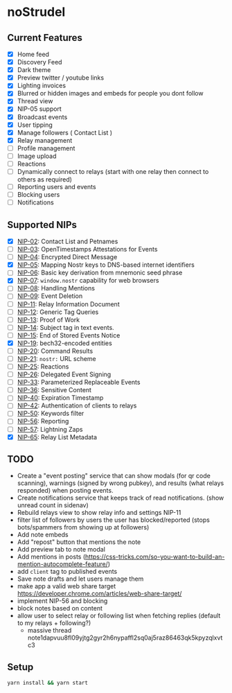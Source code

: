 # noStrudel

## Current Features

- [x] Home feed
- [x] Discovery Feed
- [x] Dark theme
- [x] Preview twitter / youtube links
- [x] Lighting invoices
- [x] Blurred or hidden images and embeds for people you dont follow
- [x] Thread view
- [x] NIP-05 support
- [x] Broadcast events
- [x] User tipping
- [x] Manage followers ( Contact List )
- [x] Relay management
- [ ] Profile management
- [ ] Image upload
- [ ] Reactions
- [ ] Dynamically connect to relays (start with one relay then connect to others as required)
- [ ] Reporting users and events
- [ ] Blocking users
- [ ] Notifications

## Supported NIPs

- [x] [NIP-02](https://github.com/nostr-protocol/nips/blob/master/02.md): Contact List and Petnames
- [ ] [NIP-03](https://github.com/nostr-protocol/nips/blob/master/03.md): OpenTimestamps Attestations for Events
- [ ] [NIP-04](https://github.com/nostr-protocol/nips/blob/master/04.md): Encrypted Direct Message
- [x] [NIP-05](https://github.com/nostr-protocol/nips/blob/master/05.md): Mapping Nostr keys to DNS-based internet identifiers
- [ ] [NIP-06](https://github.com/nostr-protocol/nips/blob/master/06.md): Basic key derivation from mnemonic seed phrase
- [x] [NIP-07](https://github.com/nostr-protocol/nips/blob/master/07.md): `window.nostr` capability for web browsers
- [ ] [NIP-08](https://github.com/nostr-protocol/nips/blob/master/08.md): Handling Mentions
- [ ] [NIP-09](https://github.com/nostr-protocol/nips/blob/master/09.md): Event Deletion
- [ ] [NIP-11](https://github.com/nostr-protocol/nips/blob/master/11.md): Relay Information Document
- [ ] [NIP-12](https://github.com/nostr-protocol/nips/blob/master/12.md): Generic Tag Queries
- [ ] [NIP-13](https://github.com/nostr-protocol/nips/blob/master/13.md): Proof of Work
- [ ] [NIP-14](https://github.com/nostr-protocol/nips/blob/master/14.md): Subject tag in text events.
- [ ] [NIP-15](https://github.com/nostr-protocol/nips/blob/master/15.md): End of Stored Events Notice
- [x] [NIP-19](https://github.com/nostr-protocol/nips/blob/master/19.md): bech32-encoded entities
- [ ] [NIP-20](https://github.com/nostr-protocol/nips/blob/master/20.md): Command Results
- [ ] [NIP-21](https://github.com/nostr-protocol/nips/blob/master/21.md): `nostr:` URL scheme
- [ ] [NIP-25](https://github.com/nostr-protocol/nips/blob/master/25.md): Reactions
- [ ] [NIP-26](https://github.com/nostr-protocol/nips/blob/master/26.md): Delegated Event Signing
- [ ] [NIP-33](https://github.com/nostr-protocol/nips/blob/master/33.md): Parameterized Replaceable Events
- [ ] [NIP-36](https://github.com/nostr-protocol/nips/blob/master/36.md): Sensitive Content
- [ ] [NIP-40](https://github.com/nostr-protocol/nips/blob/master/40.md): Expiration Timestamp
- [ ] [NIP-42](https://github.com/nostr-protocol/nips/blob/master/42.md): Authentication of clients to relays
- [ ] [NIP-50](https://github.com/nostr-protocol/nips/blob/master/50.md): Keywords filter
- [ ] [NIP-56](https://github.com/nostr-protocol/nips/blob/master/56.md): Reporting
- [ ] [NIP-57](https://github.com/nostr-protocol/nips/blob/master/57.md): Lightning Zaps
- [x] [NIP-65](https://github.com/nostr-protocol/nips/blob/master/65.md): Relay List Metadata

## TODO

- Create a "event posting" service that can show modals (for qr code scanning), warnings (signed by wrong pubkey), and results (what relays responded) when posting events.
- Create notifications service that keeps track of read notifications. (show unread count in sidenav)
- Rebuild relays view to show relay info and settings NIP-11
- filter list of followers by users the user has blocked/reported (stops bots/spammers from showing up at followers)
- Add note embeds
- Add "repost" button that mentions the note
- Add preview tab to note modal
- Add mentions in posts (https://css-tricks.com/so-you-want-to-build-an-mention-autocomplete-feature/)
- add `client` tag to published events
- Save note drafts and let users manage them
- make app a valid web share target https://developer.chrome.com/articles/web-share-target/
- implement NIP-56 and blocking
- block notes based on content
- allow user to select relay or following list when fetching replies (default to my relays + following?)
  - massive thread note1dapvuu8fl09yjtg2gyr2h6nypaffl2sq0aj5raz86463qk5kpyzqlxvtc3

## Setup

```bash
yarn install && yarn start
```

